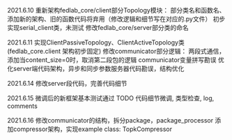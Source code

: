 
2021.6.10 
    重新架构fedlab_core/client部分Topology模块： 部分类名和函数名、添加新的架构、旧的函数代码将弃用（修改逻辑和细节写在对应的.py文件）
    初步实现serial_client类，未测试
    修改fedlab_core/server部分类的命名

2021.6.11
    实现ClientPassiveTopology、ClientActiveTopology类 (fedlab_core.client 架构初步固定)
    修改communicator部分逻辑： 两段式通信，添加当content_size=0时，取消第二段包的逻辑
    communicator变量拼写勘误
    优化server端代码架构，异步和同步参数服务器代码勘误，结构优化

2021.6.14
    修改server段代码，完善代码细节

2021.6.15
    微调后的新框架基本测试通过
    TODO 代码细节微调, 类型检查, log, comments

2021.6.16
    修改communicator的结构，拆分package，package_processor
    添加compressor架构，实现example class: TopkCompressor
